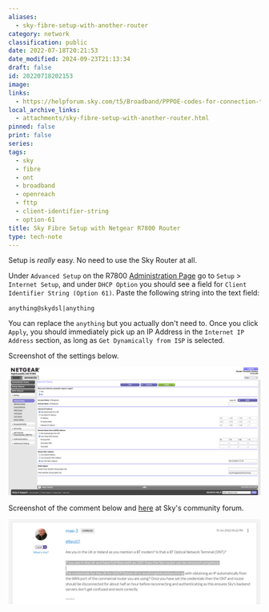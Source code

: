 ```yaml
---
aliases:
  - sky-fibre-setup-with-another-router
category: network
classification: public
date: 2022-07-18T20:21:53
date_modified: 2024-09-23T21:13:34
draft: false
id: 20220718202153
image: 
links:
  - https://helpforum.sky.com/t5/Broadband/PPPOE-codes-for-connection-to-third-party-router/m-p/3899878#M284210
local_archive_links:
  - attachments/sky-fibre-setup-with-another-router.html
pinned: false
print: false
series: 
tags:
  - sky
  - fibre
  - ont
  - broadband
  - openreach
  - fttp
  - client-identifier-string
  - option-61
title: Sky Fibre Setup with Netgear R7800 Router
type: tech-note
---
```


Setup is _really_ easy. No need to use the Sky Router at all. 

Under `Advanced Setup` on the R7800 [Administration Page](http://10.19.90.1/adv_index.htm) go to `Setup` > `Internet Setup`, and under `DHCP Option` you should see a field for `Client Identifier String (Option 61)`. Paste the following string into the text field:

```
anything@skydsl|anything
```

You can replace the `anything` but you actually don't need to. Once you click `Apply`, you should immediately pick up an IP Address in the `Internet IP Address` section, as long as `Get Dynamically from ISP` is selected.

Screenshot of the settings below.

![](attachments/sky-fibre-setup-with-another-router_1.png)

Screenshot of the comment below and [here](https://helpforum.sky.com/t5/Broadband/PPPOE-codes-for-connection-to-third-party-router/m-p/3899878#M284210) at Sky's community forum.

![](attachments/sky-fibre-setup-with-another-router_2.png)

